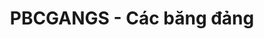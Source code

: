 ---
layout: post
title:  "PBCGANGS - Các băng đảng"
categories: [dsu]
code: PBCGANGS
src: PBCGANGS.cpp
---